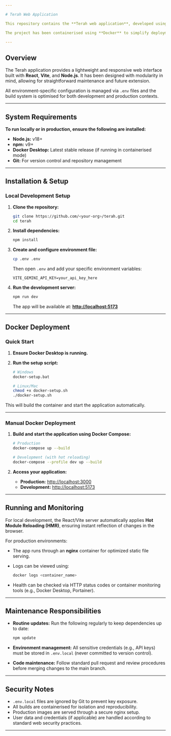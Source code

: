 ```yaml
---

# Terah Web Application

This repository contains the **Terah web application**, developed using **React** and powered by **Vite** for fast and efficient front-end builds. The system was designed for scalability, ease of maintenance, and smooth developer experience.

The project has been containerised using **Docker** to simplify deployment and ensure consistency across environments.

---
```


## Overview

The Terah application provides a lightweight and responsive web interface built with **React**, **Vite**, and **Node.js**. It has been designed with modularity in mind, allowing for straightforward maintenance and future extension.

All environment-specific configuration is managed via `.env` files and the build system is optimised for both development and production contexts.

---

## System Requirements

**To run locally or in production, ensure the following are installed:**

* **Node.js:** v18+
* **npm:** v9+
* **Docker Desktop:** Latest stable release (if running in containerised mode)
* **Git:** For version control and repository management

---

## Installation & Setup

### Local Development Setup

1. **Clone the repository:**

   ```bash
   git clone https://github.com/<your-org>/terah.git
   cd terah
   ```

2. **Install dependencies:**

   ```bash
   npm install
   ```

3. **Create and configure environment file:**

   ```bash
   cp .env .env
   ```

   Then open `.env` and add your specific environment variables:

   ```
   VITE_GEMINI_API_KEY=your_api_key_here
   ```

4. **Run the development server:**

   ```bash
   npm run dev
   ```

   The app will be available at:
   **[http://localhost:5173](http://localhost:5173)**

---

## Docker Deployment

### Quick Start

1. **Ensure Docker Desktop is running.**
2. **Run the setup script:**

   ```bash
   # Windows
   docker-setup.bat

   # Linux/Mac
   chmod +x docker-setup.sh
   ./docker-setup.sh
   ```

This will build the container and start the application automatically.

---

### Manual Docker Deployment

1. **Build and start the application using Docker Compose:**

   ```bash
   # Production
   docker-compose up --build

   # Development (with hot reloading)
   docker-compose --profile dev up --build
   ```

2. **Access your application:**

   * **Production:** [http://localhost:3000](http://localhost:3000)
   * **Development:** [http://localhost:5173](http://localhost:5173)

---

## Running and Monitoring

For local development, the React/Vite server automatically applies **Hot Module Reloading (HMR)**, ensuring instant reflection of changes in the browser.

For production environments:

* The app runs through an **nginx** container for optimized static file serving.
* Logs can be viewed using:

  ```bash
  docker logs <container_name>
  ```
* Health can be checked via HTTP status codes or container monitoring tools (e.g., Docker Desktop, Portainer).

---

## Maintenance Responsibilities

* **Routine updates:**
  Run the following regularly to keep dependencies up to date:

  ```bash
  npm update
  ```
* **Environment management:**
  All sensitive credentials (e.g., API keys) must be stored in `.env.local` (never committed to version control).
* **Code maintenance:**
  Follow standard pull request and review procedures before merging changes to the main branch.

---

## Security Notes

* `.env.local` files are ignored by Git to prevent key exposure.
* All builds are containerised for isolation and reproducibility.
* Production images are served through a secure nginx setup.
* User data and credentials (if applicable) are handled according to standard web security practices.

---

